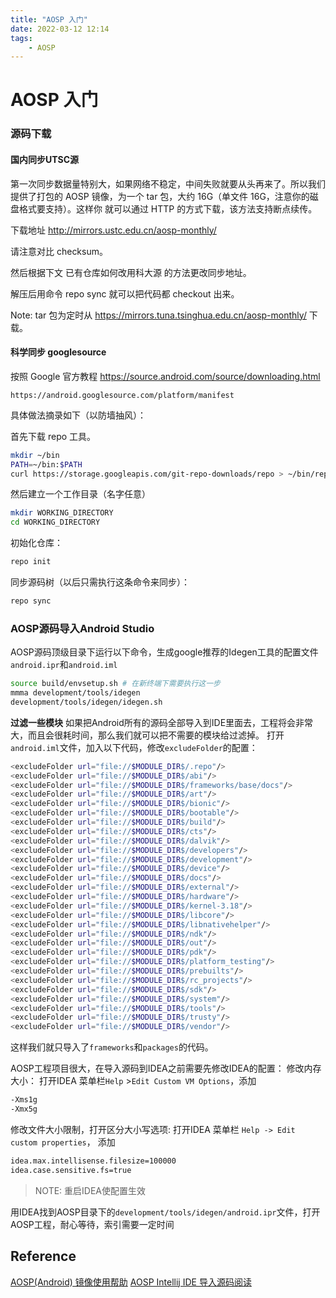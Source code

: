 ```yaml
---
title: "AOSP 入门"
date: 2022-03-12 12:14
tags:
    - AOSP
---
```


# AOSP 入门

### 源码下载

#### 国内同步UTSC源

第一次同步数据量特别大，如果网络不稳定，中间失败就要从头再来了。所以我们提供了打包的 AOSP 镜像，为一个 tar 包，大约 16G（单文件 16G，注意你的磁盘格式要支持）。这样你 就可以通过 HTTP 的方式下载，该方法支持断点续传。

下载地址 http://mirrors.ustc.edu.cn/aosp-monthly/

请注意对比 checksum。

然后根据下文 已有仓库如何改用科大源 的方法更改同步地址。

解压后用命令 repo sync 就可以把代码都 checkout 出来。

Note: tar 包为定时从 https://mirrors.tuna.tsinghua.edu.cn/aosp-monthly/ 下载。

#### 科学同步 googlesource

按照 Google 官方教程 https://source.android.com/source/downloading.html

`https://android.googlesource.com/platform/manifest` 

具体做法摘录如下（以防墙抽风）：

首先下载 repo 工具。

```bash
mkdir ~/bin
PATH=~/bin:$PATH
curl https://storage.googleapis.com/git-repo-downloads/repo > ~/bin/repo
```

然后建立一个工作目录（名字任意）

```bash
mkdir WORKING_DIRECTORY
cd WORKING_DIRECTORY
```

初始化仓库：

```bash
repo init
```

同步源码树（以后只需执行这条命令来同步）：

```bash
repo sync
```



### AOSP源码导入Android Studio

AOSP源码顶级目录下运行以下命令，生成google推荐的Idegen工具的配置文件`android.ipr`和`android.iml`

```bash
source build/envsetup.sh # 在新终端下需要执行这一步
mmma development/tools/idegen
development/tools/idegen/idegen.sh
```

**过滤一些模块**
 如果把Android所有的源码全部导入到IDE里面去，工程将会非常大，而且会很耗时间，那么我们就可以把不需要的模块给过滤掉。
 打开`android.iml`文件，加入以下代码，修改`excludeFolder`的配置：

```bash
<excludeFolder url="file://$MODULE_DIR$/.repo"/>
<excludeFolder url="file://$MODULE_DIR$/abi"/>
<excludeFolder url="file://$MODULE_DIR$/frameworks/base/docs"/>
<excludeFolder url="file://$MODULE_DIR$/art"/>
<excludeFolder url="file://$MODULE_DIR$/bionic"/>
<excludeFolder url="file://$MODULE_DIR$/bootable"/>
<excludeFolder url="file://$MODULE_DIR$/build"/>
<excludeFolder url="file://$MODULE_DIR$/cts"/>
<excludeFolder url="file://$MODULE_DIR$/dalvik"/>
<excludeFolder url="file://$MODULE_DIR$/developers"/>
<excludeFolder url="file://$MODULE_DIR$/development"/>
<excludeFolder url="file://$MODULE_DIR$/device"/>
<excludeFolder url="file://$MODULE_DIR$/docs"/>
<excludeFolder url="file://$MODULE_DIR$/external"/>
<excludeFolder url="file://$MODULE_DIR$/hardware"/>
<excludeFolder url="file://$MODULE_DIR$/kernel-3.18"/>
<excludeFolder url="file://$MODULE_DIR$/libcore"/>
<excludeFolder url="file://$MODULE_DIR$/libnativehelper"/>
<excludeFolder url="file://$MODULE_DIR$/ndk"/>
<excludeFolder url="file://$MODULE_DIR$/out"/>
<excludeFolder url="file://$MODULE_DIR$/pdk"/>
<excludeFolder url="file://$MODULE_DIR$/platform_testing"/>
<excludeFolder url="file://$MODULE_DIR$/prebuilts"/>
<excludeFolder url="file://$MODULE_DIR$/rc_projects"/>
<excludeFolder url="file://$MODULE_DIR$/sdk"/>
<excludeFolder url="file://$MODULE_DIR$/system"/>
<excludeFolder url="file://$MODULE_DIR$/tools"/>
<excludeFolder url="file://$MODULE_DIR$/trusty"/>
<excludeFolder url="file://$MODULE_DIR$/vendor"/>
```

这样我们就只导入了`frameworks`和`packages`的代码。

AOSP工程项目很大，在导入源码到IDEA之前需要先修改IDEA的配置：
 修改内存大小：
 打开IDEA 菜单栏`Help` >`Edit Custom VM Options`，添加

```bash
-Xms1g 
-Xmx5g
```

修改文件大小限制，打开区分大小写选项:
 打开IDEA 菜单栏 `Help -> Edit custom properties`， 添加

```bash
idea.max.intellisense.filesize=100000
idea.case.sensitive.fs=true
```

> NOTE: 重启IDEA使配置生效

用IDEA找到AOSP目录下的`development/tools/idegen/android.ipr`文件，打开AOSP工程，耐心等待，索引需要一定时间




## Reference
[AOSP(Android) 镜像使用帮助](https://lug.ustc.edu.cn/wiki/mirrors/help/aosp/)
[AOSP Intellij IDE 导入源码阅读](https://www.jianshu.com/p/3e322f20da5b)
